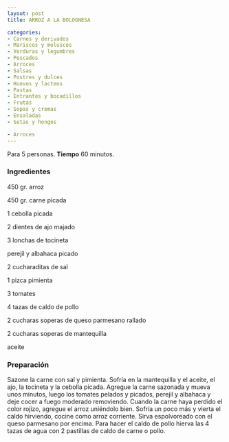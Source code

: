 ```yaml
---
layout: post
title: ARROZ A LA BOLOGNESA

categories:
- Carnes y derivados
- Mariscos y moluscos
- Verduras y legumbres
- Pescados
- Arroces
- Salsas
- Postres y dulces
- Huevos y lacteos
- Pastas
- Entrantes y bocadillos
- Frutas
- Sopas y cremas
- Ensaladas
- Setas y hongos

- Arroces
---
```

Para 5 personas.
<b>Tiempo</b> 60 minutos.

<h3>Ingredientes</h3>

450 gr. arroz

450 gr. carne picada

1 cebolla picada

2 dientes de ajo majado

3 lonchas de tocineta

perejil y albahaca picado

2 cucharaditas de sal

1 pizca pimienta

3 tomates

4 tazas de caldo de pollo

2 cucharas soperas de queso parmesano rallado

2 cucharas soperas de mantequilla

aceite

<h3>Preparación</h3>

Sazone la carne con sal y pimienta. Sofría en la mantequilla y el aceite, el ajo, la tocineta y la cebolla picada. Agregue la carne sazonada y mueva unos minutos, luego los tomates pelados y picados, perejil y albahaca y deje cocer a fuego moderado removiendo. Cuando la carne haya perdido el color rojizo, agregue el arroz uniéndolo bien. Sofría un poco más y vierta el caldo hirviendo, cocine como arroz corriente. Sirva espolvoreado con el queso parmesano por encima. Para hacer el caldo de pollo hierva las 4 tazas de agua con 2 pastillas de caldo de carne o pollo.

